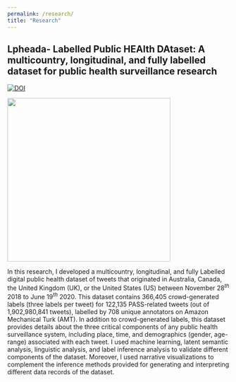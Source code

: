 ```yaml
---
permalink: /research/
title: "Research"
---
```


## Lpheada- Labelled Public HEAlth DAtaset: A multicountry, longitudinal, and fully labelled dataset for public health surveillance research
[![DOI](https://zenodo.org/badge/354686567.svg)](https://zenodo.org/badge/latestdoi/354686567)

<img src="software/lpheada.jpg" width="370">

In this research, I developed a multicountry, longitudinal, and fully Labelled digital public health dataset of tweets that originated in Australia, Canada, the United Kingdom (UK), or the United States (US) between November 28$^{th}$ 2018 to June 19$^{th}$ 2020. This dataset contains 366,405 crowd-generated labels (three labels per tweet) for 122,135 PASS-related tweets (out of 1,902,980,841 tweets), labelled by 708 unique annotators on Amazon Mechanical Turk (AMT). In addition to crowd-generated labels, this dataset provides details about the three critical components of any public health surveillance system, including place, time, and demographics (gender, age-range) associated with each tweet. I used machine learning, latent semantic analysis, linguistic analysis, and label inference analysis to validate different components of the dataset. Moreover, I used narrative visualizations to complement the inference methods provided for generating and interpreting different data records of the dataset.

